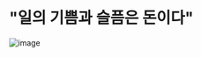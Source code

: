 # "일의 기쁨과 슬픔은 돈이다"
![image](https://user-images.githubusercontent.com/81007362/150152895-0a5f4f93-5187-4f21-8007-8d8920ad9bb7.png)  

